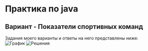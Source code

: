 # Практика по java
## Вариант - Показатели спортивных команд
Задания моего варианты и ответы на него представлены ниже:
![График](https://github.com/korm445/java-project/assets/152654984/3a3c08f4-512f-4cbe-a870-614c2fd43bff)
![Решения](https://github.com/korm445/java-project/assets/152654984/c2d0f583-0485-4daf-a9c7-c58f185f361f)


